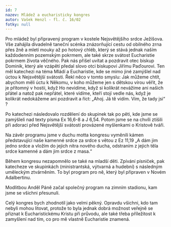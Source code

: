 ```yaml
---
id: 7
nazev: Mládež a eucharisticky kongres
autor: Vašek Henzl - fl. č. 16/02
fotky: null
---
```

Pro mládež byl připravený program v kostele Nejsvětějšího srdce Ježíšova. Vše zahájila divadelně taneční scénka znázorňující cestu od obilného zrna přes žně a mletí mouky až po hotový chléb, který se stává jednak naším každodenním pozemským pokrmem, ale také skrze svátost Eucharistie pokrmem života věčného.  Pak nás přišel uvítat a pozdravit otec biskup Dominik, který ale vzápětí předal slovo otci biskupovi Jiřímu Paďourovi. Ten měl katechezi na téma Mládí a Eucharistie, kde se mimo jiné zamýšlel nad úctou k Nejsvětější svátosti. Řekl něco v tomto smyslu: Jak můžeme chtít, abychom měli úctu k Někomu, v koho můžeme jen s dětskou vírou věřit, že je přítomný v hostii, když Ho nevidíme, když  si kolikrát nevážíme ani našich přátel a natož pak nepřátel, které vidíme, kteří stojí vedle nás, když je kolikrát nedokážeme ani pozdravit a říct: „Ahoj. Já tě vidím. Vím, že tady jsi“ ?
<p>
Po katechezi následovalo rozdělení do skupinek tak po pěti, kde jsme se zamýšleli nad texty písma Ex 16,6-8 a J 6,54. Potom jsme se na chvíli ztišili při adoraci před Nejsvětější svátostí provázené myšlenkami o Kristově tváři.
<p>
Na závěr programu jsme v duchu motta kongresu vyměnili kámen představující naše kamenné srdce za srdce s větou z Ez 11,19 „A dám jim jedno srdce a vložím do jejich nitra nového ducha, odstraním z jejich těla srdce kamenné a dám jim srdce z masa.“
<p>
Během kongresu nezapomnělo se také na mladší děti. Zpívání písniček, pak katecheze ve skupinkách (ministrantská, výtvarná a hudební) s následným uměleckým ztvárněním. To byl program pro ně, který byl připraven  v Novém Adalbertinu.
<p>
Modlitbou Anděl Páně začal společný program na zimním stadionu, kam jsme se všichni přesunuli.
<p>
Celý kongres bych zhodnotil jako velmi pěkný. Opravdu všichni, kdo tam nebyli mohou litovat, protože to byla jednak dobrá možnost veřejně se přiznat k Eucharistickému Kristu při průvodu, ale také třeba příležitost k zamyšlení nad tím, co pro mě vlastně Eucharistie znamená.

